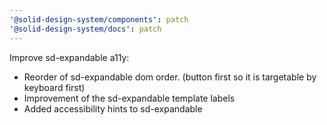 ```yaml
---
'@solid-design-system/components': patch
'@solid-design-system/docs': patch
---
```


Improve sd-expandable a11y:

- Reorder of sd-expandable dom order. (button first so it is targetable by keyboard first)
- Improvement of the sd-expandable template labels
- Added accessibility hints to sd-expandable
